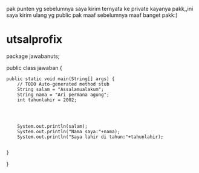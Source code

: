 pak punten yg sebelumnya saya kirim ternyata ke private kayanya pakk,,ini saya kirim ulang yg public pak maaf sebelumnya maaf banget pakk:)

# utsalprofix

package jawabanuts;

public class jawaban {

	public static void main(String[] args) {
		// TODO Auto-generated method stub
		String salam = "Assalamualakum";
		String nama = "Ari permana agung";
		int tahunlahir = 2002;
		
		
		
		
		System.out.println(salam);
		System.out.println("Nama saya:"+nama);
		System.out.println("Saya lahir di tahun:"+tahunlahir);
        
       
	}

}
